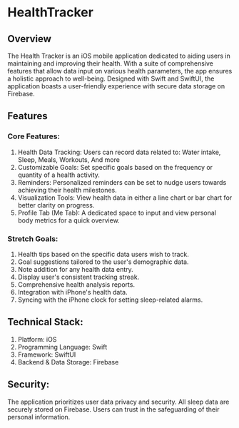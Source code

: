 # HealthTracker
## Overview
The Health Tracker is an iOS mobile application dedicated to aiding users in maintaining and improving their health. With a suite of comprehensive features that allow data input on various health parameters, the app ensures a holistic approach to well-being. Designed with Swift and SwiftUI, the application boasts a user-friendly experience with secure data storage on Firebase.

## Features
### Core Features:
1. Health Data Tracking: Users can record data related to: Water intake, Sleep, Meals, Workouts, And more
2. Customizable Goals: Set specific goals based on the frequency or quantity of a health activity.
3. Reminders: Personalized reminders can be set to nudge users towards achieving their health milestones.
4. Visualization Tools: View health data in either a line chart or bar chart for better clarity on progress.
5. Profile Tab (Me Tab): A dedicated space to input and view personal body metrics for a quick overview.

### Stretch Goals:
1. Health tips based on the specific data users wish to track.
2. Goal suggestions tailored to the user's demographic data.
3. Note addition for any health data entry.
4. Display user's consistent tracking streak.
5. Comprehensive health analysis reports.
6. Integration with iPhone's health data.
7. Syncing with the iPhone clock for setting sleep-related alarms.

## Technical Stack:
1. Platform: iOS
2. Programming Language: Swift
3. Framework: SwiftUI
4. Backend & Data Storage: Firebase

## Security:
The application prioritizes user data privacy and security. All sleep data are securely stored on Firebase. Users can trust in the safeguarding of their personal information.
